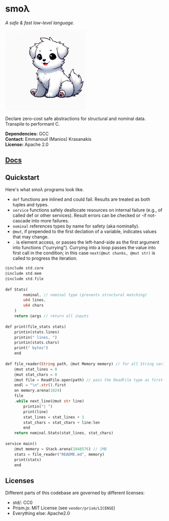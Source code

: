 # smoλ

*A safe & fast low-level language.*

![logo](./docs/smol.png)

Declare zero-cost safe abstractions for structural and nominal data. Transpile to performant C.


**Dependencies:** GCC<br>
**Contact:** Emmanouil (Manios) Krasanakis<br>
**License:** Apache 2.0

## [Docs](https://smolambda.netlify.app/)

## Quickstart

Here's what smoλ programs look like.
<ul>
<li><code class="language-smolambda">def</code> functions are inlined and could fail. Results are treated as both tuples and types.
</li><li><code class="language-smolambda">service</code> functions safely deallocate resources on internal failure (e.g., of called def or other services). Result errors can be checked or -if not- cascade into more failures.
</li><li><code class="language-smolambda">nominal</code> references types by name for safety (aka nominally).
<li><code class="language-smolambda">@mut</code>, if prepended to the first declation of a variable, indicates values that may change.</li>
</li><li><code class="language-smolambda">.</code> is element access, or passes the left-hand-side as the first argument into functions ("currying"). Currying into a loop passes the value into first call in the condition; in this case <code class="language-smolambda">next(@mut chunks, @mut str)</code> is called to progress the iteration.
</li>
</ul>

```rust
@include std.core
@include std.mem
@include std.file

def Stats(
        nominal, // nominal type (prevents structural matching)
        u64 lines, 
        u64 chars
    )
    return @args // return all inputs

def print(file_stats stats)
    printin(stats.lines)
    printin(" lines, ")
    printin(stats.chars)
    print(" bytes")
    end

def file_reader(String path, @mut Memory memory) // for all String variations
    @mut stat_lines = 0
    @mut stat_chars = 0
    @mut file = ReadFile.open(path) // pass the ReadFile type as first argument
    endl = "\n".str().first
    on memory.arena(1024)
    file
    .while next_line(@mut str line)
        printin("| ")
        print(line)
        stat_lines = stat_lines + 1
        stat_chars = stat_chars + line:len
        end
    return nominal.Stats(stat_lines, stat_chars)

service main()
    @mut memory = Stack.arena(1048576) // 1MB
    stats = file_reader("README.md", memory)
    print(stats)
    end
```


## Licenses

Different parts of this codebase are governed by different licenses:

- std/: CC0
- Prism.js: MIT License (see `vendor/prism/LICENSE`)
- Everything else: Apache2.0